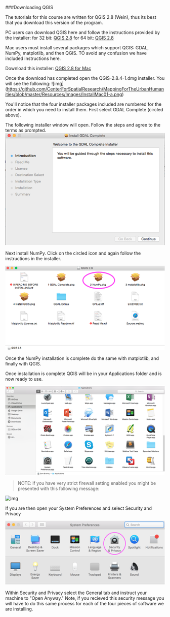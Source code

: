 ###Downloading QGIS

The tutorials for this course are written for QGIS 2.8 (Wein), thus its best that you download this version of the program. 

PC users can download QGIS here and follow the instructions provided by the installer:
for 32 bit: [QGIS 2.8](http://qgis.org/downloads/QGIS-OSGeo4W-2.8.9-1-Setup-x86.exe)
for 64 bit: [QGIS 2.8](http://qgis.org/downloads/QGIS-OSGeo4W-2.8.9-1-Setup-x86_64.exe)

Mac users must install several packages which support QGIS: GDAL, NumPy, matplotlib, and then QGIS. TO avoid any confusion we have included instructions here. 

Download this installer: [QGIS 2.8 for Mac](http://www.kyngchaos.com/files/software/qgis/QGIS-2.8.4-1.dmg)

Once the download has completed open the QGIS-2.8.4-1.dmg installer. You will see the following: 
 ![img]
 (https://github.com/CenterForSpatialResearch/MappingForTheUrbanHumanities/blob/master/Resources/Images/InstallMac01-a.png)

 You'll notice that the four installer packages included are numbered for the order in which you need to install them. First select GDAL Complete (circled above). 

 The following installer window will open. Follow the steps and agree to the terms as prompted. 
  ![img](https://github.com/CenterForSpatialResearch/MappingForTheUrbanHumanities/blob/master/Resources/Images/InstallMac05.png)
 
Next install NumPy. Click on the circled icon and again follow the instructions in the installer. 

 ![img](https://github.com/CenterForSpatialResearch/MappingForTheUrbanHumanities/blob/master/Resources/Images/InstallMac01-b.png)

 Once the NumPy installation is complete do the same with matplotlib, and finally with QGIS. 

 Once installation is complete QGIS will be in your Applications folder and is now ready to use. 

 ![img](https://github.com/CenterForSpatialResearch/MappingForTheUrbanHumanities/blob/master/Resources/Images/InstallMac11.png)

 >NOTE: if you have very strict firewall setting enabled you might be presented with this following message: 

  ![img](/Images/InstallMac01-a.png)

 If you are then open your System Preferences and select Security and Privacy

  ![img](https://github.com/CenterForSpatialResearch/MappingForTheUrbanHumanities/blob/master/Resources/Images/InstallMac03.png)

 Within Security and Privacy select the General tab and instruct your machine to "Open Anyway." Note, if you recieved this security message you will have to do this same process for each of the four pieces of software we are installing. 